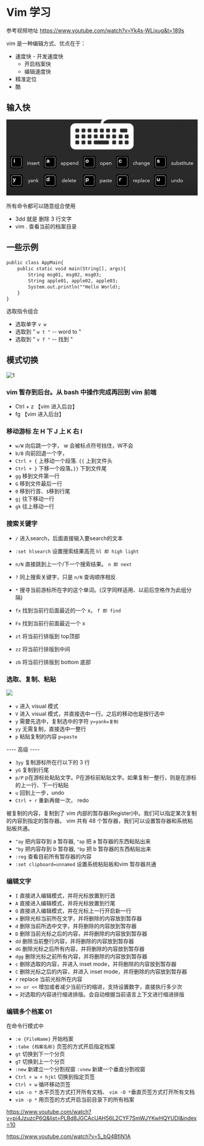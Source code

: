 # Vim 学习

参考视频地址
https://www.youtube.com/watch?v=Yk4s-WLjxug&t=189s

vim 是一种编辑方式、优点在于：

- 速度快 - 开发速度快
    - 开启档案快
    - 编辑速度快
- 精准定位
- 酷

## 输入快

![](assets/16355915755840.jpg)

所有命令都可以随意组合使用

- 3dd 就是 删除 3 行文字
- vim . 查看当前的档案目录

## 一些示例

```
public class AppMain{
    public static void main(String[], args){
        String msg01, msg02, msg03;
        String apple01, apple02, apple03;
        System.out.println(""Hello World);
    }
}
```

选取指令组合
- 选取单字 `v w`
- 选取到 " `w t "` -- word to "
- 选取到 " `v f "` -- 找到 "

## 模式切换

![1](media/16330802836528/1.png)

### vim 暂存到后台。从 bash 中操作完成再回到 vim 前端

- Ctrl + z  【vim 进入后台】
- fg    【vim 进入后台】

### 移动游标 左 H 下 J 上 K 右 l

- `w/W` 向后跳一个字， w 会被标点符号挡住，W不会
- `b/B` 向前回退一个字，
- `Ctrl + {` 上移动一个段落. `{{` 上到文件头
- `Ctrl + }` 下移一个段落。`}}` 下到文件尾
- `gg` 移到文件第一行
- `G` 移到文件最后一行
- `0` 移到行首、`$`移到行尾
- `gj` 往下移动一行
- `gk` 往上移动一行

### 搜索关键字

- `/` 进入search，后面直接输入要search的文本
- `:set hlsearch` 设置搜索结果高亮 `hl 即 high light`
- `n/N` 直接跳到上一个/下一个搜索结果。 `n 即 next`

- `?` 同上搜索关键字，只是 `n/N` 查询顺序相反
- `*` 搜寻当前游标所在字的这个单词。(汉字同样适用、以前后空格作为此组分隔)

- `fx` 找到当前行后面最近的一个 x。 `f 即 find` 
- `Fx` 找到当前行前面最近一个 x

- `zt` 将当前行排版到 top顶部
- `zz` 将当前行排版到中间
- `zb` 将当前行排版到 bottom 底部


### 选取、复制、粘贴

![](media/16330802836528/16330844990375.jpg)

- `v` 进入 visual 模式
- `V` 进入 visual 模式，并直接选中一行。之后的移动也是按行选中
- `y` 需要先选中，复制选中的字符 `y=yank=复制`
- `yy` 无需复制，直接选中一整行
- `p` 粘贴复制的内容 `p=paste`

---- 高级 ----

- `3yy` 复制游标所在行以下的 3 行
- `yG` 复制到行尾
- `p/P` p在游标处粘贴文字。P在游标前粘贴文字。如果复制一整行，则是在游标的上一行、下一行粘贴
- `u` 回到上一步，undo
- `Ctrl + r` 重新再做一次， redo

被复制的内容，复制到了 vim 内部的暂存器(Register)中。我们可以指定某次复制的内容到指定的暂存器。
vim 共有 48 个暂存器，我们可以设置暂存器和系统粘贴板共通。

- `"ay` 把内容存到 a 暂存器, `"ap` 把 a 暂存器的东西粘贴出来
- `"by` 把内容存到 b 暂存器, `"bp` 把 b 暂存器的东西粘贴出来
- `:reg` 查看目前所有暂存器的内容
- `:set clipboard=unnamed` 设置系统粘贴板和vim 暂存器共通

### 编辑文字

- `I` 直接进入编辑模式，并将光标放置到行首
- `A` 直接进入编辑模式，并将光标放置到行尾
- `O` 直接进入编辑模式，并在光标上一行开启新一行
- `x` 删除光标当前所在文字，并将删除的内容放到暂存器
- `d` 删除当前所选中文字，并将删除的内容放到暂存器
- `D` 删除当前光标之后的内容，并将删除的内容放到暂存器
- `dd` 删除当前整行内容，并将删除的内容放到暂存器
- `dG` 删除光标之后所有内容，并将删除的内容放到暂存器
- `dgg` 删除光标之前所有内容，并将删除的内容放到暂存器
- `c` 删除选取的内容，并进入 inset mode，并将删除的内容放到暂存器
- `C` 删除光标之后的内容，并进入 inset mode，并将删除的内容放到暂存器
- `r` replace 当前光标所在内容
- `>> or <<` 增加或者减少当前行的缩进，支持设置数字，直接执行多少次
- `=` 对选取的内容进行缩进排版。会自动根据当前语言上下文进行缩进排版

### 编辑多个档案 01

在命令行模式中

- `:e {FileName}` 开始档案
- `:tabe {档案名称}` 页签的方式开启指定档案
- `gt` 切换到下一个分页
- `gT` 切换到上一个分页
- `:new` 新建立一个分割视窗 `:vnew` 新建一个垂直分割视窗
- `Ctrl + w + hjkl` 切换到指定页签
- `Ctrl + w` 循环移动页签
- `vim -o *` 水平页签方式打开所有文档、 `vim -O *`垂直页签方式打开所有文档
- `vim -p *` 用页签的方式开启当前目录下的所有档案


https://www.youtube.com/watch?v=pi4JzuzcP6Q&list=PLBd8JGCAcUAH56L2CYF7SmWJYKwHQYUDI&index=10

https://www.youtube.com/watch?v=5_bQ4BfiN1A



